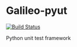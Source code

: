 # Galileo-pyut

[![Build Status](https://travis-ci.org/galileo-project/Galileo-pyut.svg?branch=dev)](https://travis-ci.org/galileo-project/Galileo-pyut)

Python unit test framework
